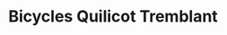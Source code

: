 ---
title: "Bicycles Quilicot Tremblant"
url: /mont-tremblant/bicycles-quilicot-tremblant/
shop: Fahrrad
---